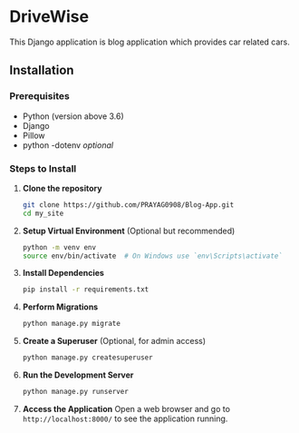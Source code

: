 # DriveWise

This Django application is blog application which provides car related cars.

## Installation

### Prerequisites
- Python (version above 3.6)
- Django 
- Pillow
- python -dotenv *optional*

### Steps to Install

1. **Clone the repository**
   ```bash
   git clone https://github.com/PRAYAG0908/Blog-App.git
   cd my_site
   ```

2. **Setup Virtual Environment** (Optional but recommended)
   ```bash
   python -m venv env
   source env/bin/activate  # On Windows use `env\Scripts\activate`
   ```

3. **Install Dependencies**
   ```bash
   pip install -r requirements.txt
   ```

4. **Perform Migrations**
   ```bash
   python manage.py migrate
   ```

5. **Create a Superuser** (Optional, for admin access)
   ```bash
   python manage.py createsuperuser
   ```

6. **Run the Development Server**
   ```bash
   python manage.py runserver
   ```

7. **Access the Application**
   Open a web browser and go to `http://localhost:8000/` to see the application running.
